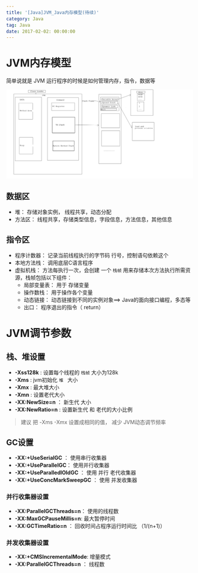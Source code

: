 ```yaml
---
title: '[Java]JVM_Java内存模型(待续)'
category: Java
tag: Java
date: 2017-02-02: 00:00:00
---
```




# JVM内存模型

简单说就是 JVM 运行程序的时候是如何管理内存，指令，数据等

![](/images/jvm.png)



## 数据区

- 堆： 存储对象实例， 线程共享，动态分配
- 方法区： 线程共享，存储类型信息，字段信息，方法信息，其他信息

## 指令区

- 程序计数器： 记录当前线程执行的字节码 行号，控制语句依赖这个
- 本地方法栈： 调用底层C语言程序
- 虚拟机栈： 方法每执行一次，会创建 一个 `栈帧` 用来存储本次方法执行所需资源，栈帧包括以下组件： 
  - 局部变量表： 用于 存储变量
  - 操作数栈： 用于操作各个变量
  - 动态链接： 动态链接到不同的实例对象==> Java的面向接口编程，多态等
  - 出口： 程序退出的指令（ return）

# JVM调节参数

##  栈、堆设置

-  **-Xss128k**  : 设置每个线程的  `栈帧`  大小为128k
-  **-Xms** : jvm初始化  `堆 ` 大小
- **-Xmx** :  最大堆大小
- **-Xmn** : 设置老代大小
- **-XX:NewSize=n** ： 新生代 大小
- **-XX:NewRatio=n** : 设置新生代 和 老代的大小比例

> 建议 把 -Xms  -Xmx 设置成相同的值， 减少 JVM动态调节频率

## GC设置

- **-XX:+UseSerialGC** ： 使用串行收集器
- **-XX:+UseParallelGC**： 使用并行收集器
- **-XX:+UseParalledlOldGC** ： 使用 并行 老代收集器
- **-XX:+UseConcMarkSweepGC** ： 使用 并发收集器

### 并行收集器设置

- **-XX:ParallelGCThreads=n**： 使用的线程数
- **-XX:MaxGCPauseMillis=n**: 最大暂停时间
- **-XX:GCTimeRatio=n** ： 回收时间占程序运行时间比  （1/(n+1)）

### 并发收集器设置

- **-XX:+CMSIncrementalMode**: 增量模式
- **-XX:ParallelGCThreads=n** ： 线程数